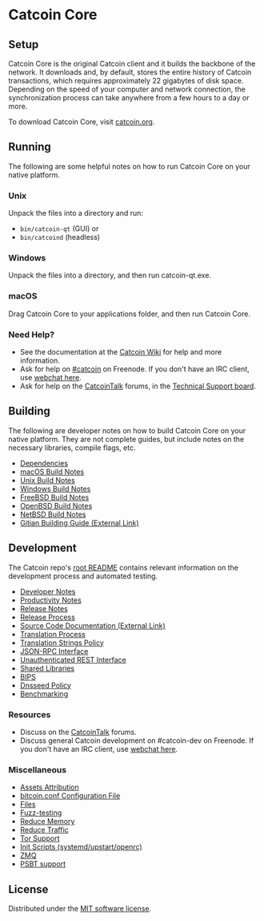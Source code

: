 Catcoin Core
=============

Setup
---------------------
Catcoin Core is the original Catcoin client and it builds the backbone of the network. It downloads and, by default, stores the entire history of Catcoin transactions, which requires approximately 22 gigabytes of disk space. Depending on the speed of your computer and network connection, the synchronization process can take anywhere from a few hours to a day or more.

To download Catcoin Core, visit [catcoin.org](https://catcoin.org/).

Running
---------------------
The following are some helpful notes on how to run Catcoin Core on your native platform.

### Unix

Unpack the files into a directory and run:

- `bin/catcoin-qt` (GUI) or
- `bin/catcoind` (headless)

### Windows

Unpack the files into a directory, and then run catcoin-qt.exe.

### macOS

Drag Catcoin Core to your applications folder, and then run Catcoin Core.

### Need Help?

* See the documentation at the [Catcoin Wiki](https://catcoin.info/) for help and more information.
* Ask for help on [#catcoin](https://webchat.freenode.net/#catcoin) on Freenode. If you don't have an IRC client, use [webchat here](https://webchat.freenode.net/#catcoin).
* Ask for help on the [CatcoinTalk](https://catcointalk.io/) forums, in the [Technical Support board](https://catcointalk.io/c/technical-support).

Building
---------------------
The following are developer notes on how to build Catcoin Core on your native platform. They are not complete guides, but include notes on the necessary libraries, compile flags, etc.

- [Dependencies](dependencies.md)
- [macOS Build Notes](build-osx.md)
- [Unix Build Notes](build-unix.md)
- [Windows Build Notes](build-windows.md)
- [FreeBSD Build Notes](build-freebsd.md)
- [OpenBSD Build Notes](build-openbsd.md)
- [NetBSD Build Notes](build-netbsd.md)
- [Gitian Building Guide (External Link)](https://github.com/bitcoin-core/docs/blob/master/gitian-building.md)

Development
---------------------
The Catcoin repo's [root README](/README.md) contains relevant information on the development process and automated testing.

- [Developer Notes](developer-notes.md)
- [Productivity Notes](productivity.md)
- [Release Notes](release-notes.md)
- [Release Process](release-process.md)
- [Source Code Documentation (External Link)](https://doxygen.bitcoincore.org/)
- [Translation Process](translation_process.md)
- [Translation Strings Policy](translation_strings_policy.md)
- [JSON-RPC Interface](JSON-RPC-interface.md)
- [Unauthenticated REST Interface](REST-interface.md)
- [Shared Libraries](shared-libraries.md)
- [BIPS](bips.md)
- [Dnsseed Policy](dnsseed-policy.md)
- [Benchmarking](benchmarking.md)

### Resources
* Discuss on the [CatcoinTalk](https://catcointalk.io/) forums.
* Discuss general Catcoin development on #catcoin-dev on Freenode. If you don't have an IRC client, use [webchat here](https://webchat.freenode.net/#catcoin-dev).

### Miscellaneous
- [Assets Attribution](assets-attribution.md)
- [bitcoin.conf Configuration File](bitcoin-conf.md)
- [Files](files.md)
- [Fuzz-testing](fuzzing.md)
- [Reduce Memory](reduce-memory.md)
- [Reduce Traffic](reduce-traffic.md)
- [Tor Support](tor.md)
- [Init Scripts (systemd/upstart/openrc)](init.md)
- [ZMQ](zmq.md)
- [PSBT support](psbt.md)

License
---------------------
Distributed under the [MIT software license](/COPYING).
